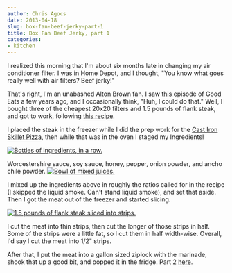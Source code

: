 ```yaml
---
author: Chris Agocs
date: 2013-04-18
slug: box-fan-beef-jerky-part-1
title: Box Fan Beef Jerky, part 1
categories:
- kitchen
---
```


I realized this morning that I'm about six months late in changing my air conditioner filter. I was in Home Depot, and I thought, "You know what goes really well with air filters? Beef jerky!"

That's right, I'm an unabashed Alton Brown fan. I saw [this ](http://www.youtube.com/watch?v=rIK4DVLHf7Y)episode of Good Eats a few years ago, and I occasionally think, "Huh, I could do that." Well, I bought three of the cheapest 20x20 filters and 1.5 pounds of flank steak, and got to work, following [this recipe](http://www.foodnetwork.com/recipes/alton-brown/beef-jerky-recipe/index.html).

I placed the steak in the freezer while I did the prep work for the [Cast Iron Skillet Pizza](http://www.agocs.org/cast-iron-skillet-pizza/), then while that was in the oven I staged my Ingredients!

[![Bottles of ingredients, in a row.](http://www.agocs.org/wp-content/uploads/2013/04/2013-04-17_18-46-29_403-300x168.jpg)](http://www.agocs.org/wp-content/uploads/2013/04/2013-04-17_18-46-29_403.jpg)



Worcestershire sauce, soy sauce, honey, pepper, onion powder, and ancho chile powder. [![Bowl of mixed juices.](http://www.agocs.org/wp-content/uploads/2013/04/2013-04-17_18-52-22_375-300x168.jpg)](http://www.agocs.org/wp-content/uploads/2013/04/2013-04-17_18-52-22_375.jpg)

I mixed up the ingredients above in roughly the ratios called for in the recipe (I skipped the liquid smoke. Can't stand liquid smoke), and set that aside. Then I got the meat out of the freezer and started slicing.

[![1.5 pounds of flank steak sliced into strips.](http://www.agocs.org/wp-content/uploads/2013/04/2013-04-17_19-00-15_977-300x168.jpg)](http://www.agocs.org/wp-content/uploads/2013/04/2013-04-17_19-00-15_977.jpg)



I cut the meat into thin strips, then cut the longer of those strips in half. Some of the strips were a little fat, so I cut them in half width-wise. Overall, I'd say I cut the meat into 1/2" strips.

After that, I put the meat into a gallon sized ziplock with the marinade, shook that up a good bit, and popped it in the fridge. Part 2 [here](http://www.agocs.org/box-fan-beef-jerky-part-2/).
